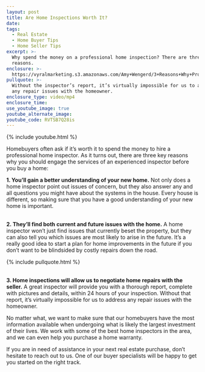 ```yaml
---
layout: post
title: Are Home Inspections Worth It?
date:
tags:
  - Real Estate
  - Home Buyer Tips
  - Home Seller Tips
excerpt: >-
  Why spend the money on a professional home inspection? There are three good
  reasons.
enclosure: >-
  https://vyralmarketing.s3.amazonaws.com/Amy+Wengerd/3+Reasons+Why+Professional+Home+Inspections+are+Worth+the+Money.mp4
pullquote: >-
  Without the inspector’s report, it’s virtually impossible for us to address
  any repair issues with the homeowner.
enclosure_type: video/mp4
enclosure_time:
use_youtube_image: true
youtube_alternate_image:
youtube_code: RVTSB7Q28is
---
```


{% include youtube.html %}

Homebuyers often ask if it’s worth it to spend the money to hire a professional home inspector. As it turns out, there are three key reasons why you should engage the services of an experienced inspector before you buy a home:

**1\. You’ll gain a better understanding of your new home.** Not only does a home inspector point out issues of concern, but they also answer any and all questions you might have about the systems in the house. Every house is different, so making sure that you have a good understanding of your new home is important.

<br>**2\. They’ll find both current and future issues with the home.** A home inspector won’t just find issues that currently beset the property, but they can also tell you which issues are most likely to arise in the future. It’s a really good idea to start a plan for home improvements in the future if you don’t want to be blindsided by costly repairs down the road.

{% include pullquote.html %}

<br>**3\. Home inspections will allow us to negotiate home repairs with the seller.** A great inspector will provide you with a thorough report, complete with pictures and details, within 24 hours of your inspection. Without that report, it’s virtually impossible for us to address any repair issues with the homeowner.

No matter what, we want to make sure that our homebuyers have the most information available when undergoing what is likely the largest investment of their lives. We work with some of the best home inspectors in the area, and we can even help you purchase a home warranty.

If you are in need of assistance in your next real estate purchase, don’t hesitate to reach out to us. One of our buyer specialists will be happy to get you started on the right track.